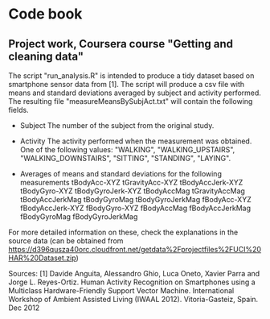 # Code book
## Project work, Coursera course "Getting and cleaning data"

The script "run_analysis.R" is intended to produce a tidy dataset based on smartphone sensor data from [1]. The script will produce a csv file with means and standard deviations averaged by subject and activity performed. The resulting file "measureMeansBySubjAct.txt" will contain the following fields.

* Subject
The number of the subject from the original study.

* Activity
The activity performed when the measurement was obtained. One of the following values: "WALKING", "WALKING_UPSTAIRS", "WALKING_DOWNSTAIRS", "SITTING", "STANDING", "LAYING".

* Averages of means and standard deviations for the following measurements
tBodyAcc-XYZ
tGravityAcc-XYZ
tBodyAccJerk-XYZ
tBodyGyro-XYZ
tBodyGyroJerk-XYZ
tBodyAccMag
tGravityAccMag
tBodyAccJerkMag
tBodyGyroMag
tBodyGyroJerkMag
fBodyAcc-XYZ
fBodyAccJerk-XYZ
fBodyGyro-XYZ
fBodyAccMag
fBodyAccJerkMag
fBodyGyroMag
fBodyGyroJerkMag

For more detailed information on these, check the explanations in the source data (can be obtained from https://d396qusza40orc.cloudfront.net/getdata%2Fprojectfiles%2FUCI%20HAR%20Dataset.zip)

Sources:
[1] Davide Anguita, Alessandro Ghio, Luca Oneto, Xavier Parra and Jorge L. Reyes-Ortiz. Human Activity Recognition on Smartphones using a Multiclass Hardware-Friendly Support Vector Machine. International Workshop of Ambient Assisted Living (IWAAL 2012). Vitoria-Gasteiz, Spain. Dec 2012
